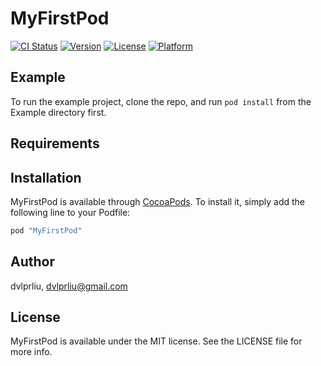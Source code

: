 # MyFirstPod

[![CI Status](http://img.shields.io/travis/dvlprliu/MyFirstPod.svg?style=flat)](https://travis-ci.org/dvlprliu/MyFirstPod)
[![Version](https://img.shields.io/cocoapods/v/MyFirstPod.svg?style=flat)](http://cocoapods.org/pods/MyFirstPod)
[![License](https://img.shields.io/cocoapods/l/MyFirstPod.svg?style=flat)](http://cocoapods.org/pods/MyFirstPod)
[![Platform](https://img.shields.io/cocoapods/p/MyFirstPod.svg?style=flat)](http://cocoapods.org/pods/MyFirstPod)

## Example

To run the example project, clone the repo, and run `pod install` from the Example directory first.

## Requirements

## Installation

MyFirstPod is available through [CocoaPods](http://cocoapods.org). To install
it, simply add the following line to your Podfile:

```ruby
pod "MyFirstPod"
```

## Author

dvlprliu, dvlprliu@gmail.com

## License

MyFirstPod is available under the MIT license. See the LICENSE file for more info.

